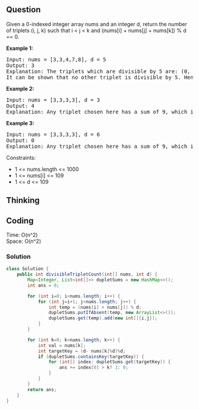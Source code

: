 ## Question
Given a 0-indexed integer array nums and an integer d, return the number of triplets (i, j, k) such that i < j < k and (nums[i] + nums[j] + nums[k]) % d == 0.
    
**Example 1:**
<pre>
Input: nums = [3,3,4,7,8], d = 5
Output: 3
Explanation: The triplets which are divisible by 5 are: (0, 1, 2), (0, 2, 4), (1, 2, 4).
It can be shown that no other triplet is divisible by 5. Hence, the answer is 3.
</pre>

**Example 2:**
<pre>
Input: nums = [3,3,3,3], d = 3
Output: 4
Explanation: Any triplet chosen here has a sum of 9, which is divisible by 3. Hence, the answer is the total number of triplets which is 4.
</pre>

**Example 3:**
<pre>
Input: nums = [3,3,3,3], d = 6
Output: 0
Explanation: Any triplet chosen here has a sum of 9, which is not divisible by 6. Hence, the answer is 0.
</pre>

Constraints:
* 1 <= nums.length <= 1000
* 1 <= nums[i] <= 109
* 1 <= d <= 109

## Thinking

## Coding
Time: O(n^2)  
Space: O(n^2)
### Solution
```java
class Solution {
    public int divisibleTripletCount(int[] nums, int d) {
        Map<Integer, List<int[]>> dupletSums = new HashMap<>();
        int ans = 0;

        for (int i=0; i<nums.length; i++) {
            for (int j=i+1; j<nums.length; j++) {
                int temp = (nums[i] + nums[j]) % d;
                dupletSums.putIfAbsent(temp, new ArrayList<>());
                dupletSums.get(temp).add(new int[]{i,j});
            }
        }

        for (int k=0; k<nums.length; k++) {
            int val = nums[k];
            int targetKey = (d- nums[k]%d)%d;
            if (dupletSums.containsKey(targetKey)) {
                for (int[] index: dupletSums.get(targetKey)) {
                    ans += index[0] > k? 1: 0;
                }
            }
        }
        return ans;
    }
}
```